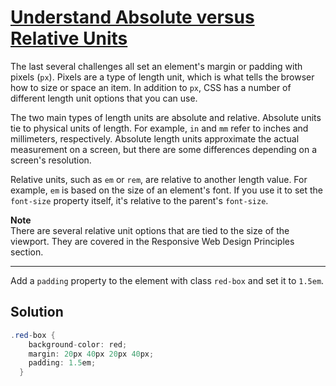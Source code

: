 # [Understand Absolute versus Relative Units](https://learn.freecodecamp.org/responsive-web-design/basic-css/understand-absolute-versus-relative-units)

The last several challenges all set an element's margin or padding with pixels (`px`). Pixels are a type of length unit, which is what tells the browser how to size or space an item. In addition to `px`, CSS has a number of different length unit options that you can use.

The two main types of length units are absolute and relative. Absolute units tie to physical units of length. For example, `in` and `mm` refer to inches and millimeters, respectively. Absolute length units approximate the actual measurement on a screen, but there are some differences depending on a screen's resolution.

Relative units, such as `em` or `rem`, are relative to another length value. For example, `em` is based on the size of an element's font. If you use it to set the `font-size` property itself, it's relative to the parent's `font-size`.

**Note**  
There are several relative unit options that are tied to the size of the viewport. They are covered in the Responsive Web Design Principles section.

---

Add a `padding` property to the element with class `red-box` and set it to `1.5em`.

## Solution

```cs
.red-box {
    background-color: red;
    margin: 20px 40px 20px 40px;
    padding: 1.5em;
  }
```